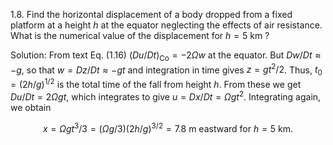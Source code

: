 1.8. Find the horizontal displacement of a body dropped from a fixed platform at a height $h$ at the equator neglecting the effects of air resistance. What is the numerical value of the displacement for $h=5 \mathrm{~km}$ ?

Solution: From text Eq. (1.16) $(D u / D t)_{\mathrm{Co}}=-2 \Omega w$ at the equator. But $D w / D t \approx-g$, so that $w=D z / D t \approx-g t$ and integration in time gives $z=g t^{2} / 2$. Thus, $t_{0}=(2 h / g)^{1 / 2}$ is the total time of the fall from height $h$. From these we get $D u / D t=2 \Omega g t$, which integrates to give $u=D x / D t=\Omega g t^{2}$. Integrating again, we obtain

$$
x=\Omega g t^{3} / 3=(\Omega g / 3)(2 h / g)^{3 / 2}=7.8 \mathrm{~m} \text { eastward for } h=5 \mathrm{~km} \text {. }
$$